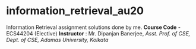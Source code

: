 # information_retrieval_au20
Information Retrieval assignment solutions done by me.
**Course Code** - ECS44204 (Elective)
**Instructor** : Mr. Dipanjan Banerjee, _Asst. Prof. of CSE, Dept. of CSE, Adamas University, Kolkata_
